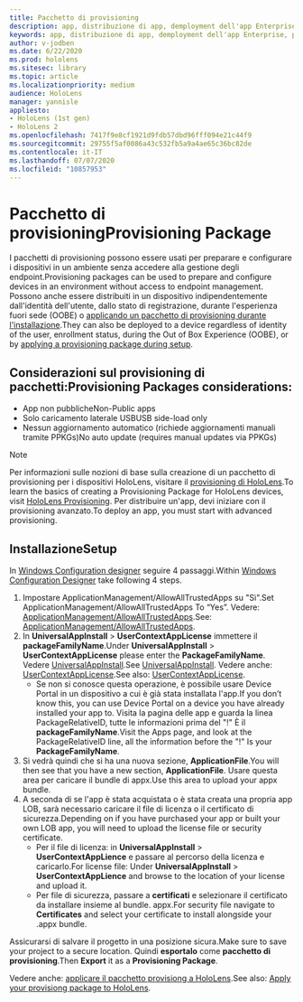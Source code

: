```yaml
---
title: Pacchetto di provisioning
description: app, distribuzione di app, demployment dell'app Enterprise, provisioning
keywords: app, distribuzione di app, demployment dell'app Enterprise, provisioning
author: v-jodben
ms.date: 6/22/2020
ms.prod: hololens
ms.sitesec: library
ms.topic: article
ms.localizationpriority: medium
audience: HoloLens
manager: yannisle
appliesto:
- HoloLens (1st gen)
- HoloLens 2
ms.openlocfilehash: 7417f9e8cf1921d9fdb57dbd96fff094e21c44f9
ms.sourcegitcommit: 29755f5af0086a43c532fb5a9a4ae65c36bc82de
ms.contentlocale: it-IT
ms.lasthandoff: 07/07/2020
ms.locfileid: "10857953"
---
```

# <span data-ttu-id="fe248-104">Pacchetto di provisioning</span><span class="sxs-lookup"><span data-stu-id="fe248-104">Provisioning Package</span></span>

<span data-ttu-id="fe248-105">I pacchetti di provisioning possono essere usati per preparare e configurare i dispositivi in un ambiente senza accedere alla gestione degli endpoint.</span><span class="sxs-lookup"><span data-stu-id="fe248-105">Provisioning packages can be used to prepare and configure devices in an environment without access to endpoint management.</span></span> <span data-ttu-id="fe248-106">Possono anche essere distribuiti in un dispositivo indipendentemente dall'identità dell'utente, dallo stato di registrazione, durante l'esperienza fuori sede (OOBE) o [applicando un pacchetto di provisioning durante l'installazione](https://docs.microsoft.com/hololens/hololens-provisioning##apply-a-provisioning-package-to-hololens-during-setup).</span><span class="sxs-lookup"><span data-stu-id="fe248-106">They can also be deployed to a device regardless of identity of the user, enrollment status, during the Out of Box Experience (OOBE), or by [applying a provisioning package during setup](https://docs.microsoft.com/hololens/hololens-provisioning##apply-a-provisioning-package-to-hololens-during-setup).</span></span>

## <span data-ttu-id="fe248-107">Considerazioni sul provisioning di pacchetti:</span><span class="sxs-lookup"><span data-stu-id="fe248-107">Provisioning Packages considerations:</span></span>
* <span data-ttu-id="fe248-108">App non pubbliche</span><span class="sxs-lookup"><span data-stu-id="fe248-108">Non-Public apps</span></span>
* <span data-ttu-id="fe248-109">Solo caricamento laterale USB</span><span class="sxs-lookup"><span data-stu-id="fe248-109">USB side-load only</span></span>
* <span data-ttu-id="fe248-110">Nessun aggiornamento automatico (richiede aggiornamenti manuali tramite PPKGs)</span><span class="sxs-lookup"><span data-stu-id="fe248-110">No auto update (requires manual updates via PPKGs)</span></span>

> [!NOTE] 
> <span data-ttu-id="fe248-111">Per informazioni sulle nozioni di base sulla creazione di un pacchetto di provisioning per i dispositivi HoloLens, visitare il [provisioning di HoloLens](https://docs.microsoft.com/hololens/hololens-provisioning).</span><span class="sxs-lookup"><span data-stu-id="fe248-111">To learn the basics of creating a Provisioning Package for HoloLens devices, visit [HoloLens Provisioning](https://docs.microsoft.com/hololens/hololens-provisioning).</span></span> <span data-ttu-id="fe248-112">Per distribuire un'app, devi iniziare con il provisioning avanzato.</span><span class="sxs-lookup"><span data-stu-id="fe248-112">To deploy an app, you must start with advanced provisioning.</span></span> 

## <span data-ttu-id="fe248-113">Installazione</span><span class="sxs-lookup"><span data-stu-id="fe248-113">Setup</span></span>

<span data-ttu-id="fe248-114">In [Windows Configuration designer](https://www.microsoft.com/store/productId/9NBLGGH4TX22) seguire 4 passaggi.</span><span class="sxs-lookup"><span data-stu-id="fe248-114">Within [Windows Configuration Designer](https://www.microsoft.com/store/productId/9NBLGGH4TX22) take following 4 steps.</span></span>

1. <span data-ttu-id="fe248-115">Impostare ApplicationManagement/AllowAllTrustedApps su "Sì".</span><span class="sxs-lookup"><span data-stu-id="fe248-115">Set ApplicationManagement/AllowAllTrustedApps To “Yes”.</span></span> <span data-ttu-id="fe248-116">Vedere: [ApplicationManagement/AllowAllTrustedApps](https://docs.microsoft.com/windows/client-management/mdm/policy-csp-applicationmanagement#applicationmanagement-allowalltrustedapps).</span><span class="sxs-lookup"><span data-stu-id="fe248-116">See: [ApplicationManagement/AllowAllTrustedApps](https://docs.microsoft.com/windows/client-management/mdm/policy-csp-applicationmanagement#applicationmanagement-allowalltrustedapps).</span></span>
2. <span data-ttu-id="fe248-117">In **UniversalAppInstall**  >  **UserContextAppLicense** immettere il **packageFamilyName**.</span><span class="sxs-lookup"><span data-stu-id="fe248-117">Under **UniversalAppInstall** > **UserContextAppLicense** please enter the **PackageFamilyName**.</span></span> <span data-ttu-id="fe248-118">Vedere [UniversalAppInstall](https://docs.microsoft.com/windows/configuration/wcd/wcd-universalappinstall).</span><span class="sxs-lookup"><span data-stu-id="fe248-118">See [UniversalAppInstall](https://docs.microsoft.com/windows/configuration/wcd/wcd-universalappinstall).</span></span> <span data-ttu-id="fe248-119">Vedere anche: [UserContextAppLicense](https://docs.microsoft.com/windows/configuration/wcd/wcd-universalappinstall#usercontextapplicense).</span><span class="sxs-lookup"><span data-stu-id="fe248-119">See also: [UserContextAppLicense](https://docs.microsoft.com/windows/configuration/wcd/wcd-universalappinstall#usercontextapplicense).</span></span>
    - <span data-ttu-id="fe248-120">Se non si conosce questa operazione, è possibile usare Device Portal in un dispositivo a cui è già stata installata l'app.</span><span class="sxs-lookup"><span data-stu-id="fe248-120">If you don’t know this, you can use Device Portal on a device you have already installed your app to.</span></span> <span data-ttu-id="fe248-121">Visita la pagina delle app e guarda la linea PackageRelativeID, tutte le informazioni prima del "!" È il **packageFamilyName**.</span><span class="sxs-lookup"><span data-stu-id="fe248-121">Visit the Apps page, and look at the PackageRelativeID line, all the information before the "!" Is your **PackageFamilyName**.</span></span>
3. <span data-ttu-id="fe248-122">Si vedrà quindi che si ha una nuova sezione, **ApplicationFile**.</span><span class="sxs-lookup"><span data-stu-id="fe248-122">You will then see that you have a new section, **ApplicationFile**.</span></span> <span data-ttu-id="fe248-123">Usare questa area per caricare il bundle di appx.</span><span class="sxs-lookup"><span data-stu-id="fe248-123">Use this area to upload your appx bundle.</span></span> 
4. <span data-ttu-id="fe248-124">A seconda di se l'app è stata acquistata o è stata creata una propria app LOB, sarà necessario caricare il file di licenza o il certificato di sicurezza.</span><span class="sxs-lookup"><span data-stu-id="fe248-124">Depending on if you have purchased your app or built your own LOB app, you will need to upload the license file or security certificate.</span></span>
    - <span data-ttu-id="fe248-125">Per il file di licenza: in **UniversalAppInstall**  >  **UserContextAppLience** e passare al percorso della licenza e caricarlo.</span><span class="sxs-lookup"><span data-stu-id="fe248-125">For license file: Under **UniversalAppInstall** > **UserContextAppLience** and browse to the location of your license and upload it.</span></span> 
    - <span data-ttu-id="fe248-126">Per file di sicurezza, passare a **certificati** e selezionare il certificato da installare insieme al bundle. appx.</span><span class="sxs-lookup"><span data-stu-id="fe248-126">For security file navigate to **Certificates** and select your certificate to install alongside your .appx bundle.</span></span> 

<span data-ttu-id="fe248-127">Assicurarsi di salvare il progetto in una posizione sicura.</span><span class="sxs-lookup"><span data-stu-id="fe248-127">Make sure to save your project to a secure location.</span></span> <span data-ttu-id="fe248-128">Quindi **esportalo** come **pacchetto di provisioning**.</span><span class="sxs-lookup"><span data-stu-id="fe248-128">Then **Export** it as a **Provisioning Package**.</span></span>  
    
<span data-ttu-id="fe248-129">Vedere anche: [applicare il pacchetto provisiong a HoloLens](https://docs.microsoft.com/hololens/hololens-provisioning#apply-a-provisioning-package-to-hololens-during-setup).</span><span class="sxs-lookup"><span data-stu-id="fe248-129">See also: [Apply your provisiong package to HoloLens](https://docs.microsoft.com/hololens/hololens-provisioning#apply-a-provisioning-package-to-hololens-during-setup).</span></span>
